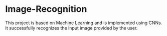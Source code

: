 # Image-Recognition
This project is based on Machine Learning and is implemented using CNNs. It successfully recognizes the input image provided by the user.

